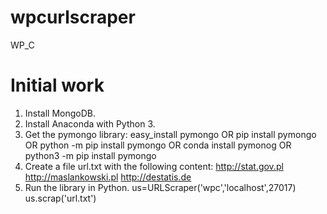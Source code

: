 # wpcurlscraper
WP_C
# Initial work
1. Install MongoDB.
2. Install Anaconda with Python 3.
3. Get the pymongo library:
easy_install pymongo
OR
pip install pymongo
OR
python -m pip install pymongo
OR
conda install pymonog
OR
python3 -m pip install pymongo
4. Create a file url.txt with the following content:
http://stat.gov.pl
http://maslankowski.pl
http://destatis.de
5. Run the library in Python.
us=URLScraper('wpc','localhost',27017)
us.scrap('url.txt')
